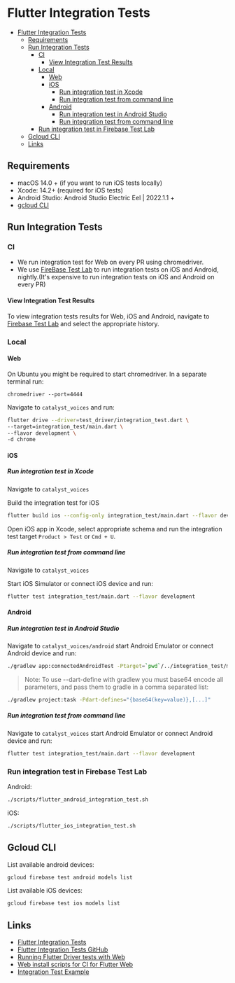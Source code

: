 # Flutter Integration Tests

* [Flutter Integration Tests](#flutter-integration-tests)
  * [Requirements](#requirements)
  * [Run Integration Tests](#run-integration-tests)
    * [CI](#ci)
      * [View Integration Test Results](#view-integration-test-results)
    * [Local](#local)
      * [Web](#web)
      * [iOS](#ios)
        * [Run integration test in Xcode](#run-integration-test-in-xcode)
        * [Run integration test from command line](#run-integration-test-from-command-line)
      * [Android](#android)
        * [Run integration test in Android Studio](#run-integration-test-in-android-studio)
        * [Run integration test from command line](#run-integration-test-from-command-line-1)
    * [Run integration test in Firebase Test Lab](#run-integration-test-in-firebase-test-lab)
  * [Gcloud CLI](#gcloud-cli)
  * [Links](#links)

## Requirements

* macOS 14.0 + (if you want to run iOS tests locally)
* Xcode: 14.2+ (required for iOS tests)
* Android Studio: Android Studio Electric Eel | 2022.1.1 +
* [gcloud CLI](https://cloud.google.com/sdk/gcloud)

## Run Integration Tests

### CI

* We run integration test for Web on every PR using chromedriver.
* We use [FireBase Test Lab](https://firebase.google.com/docs/test-lab) to run integration tests on iOS and Android,
nightly.(It's expensive to run integration tests on iOS and Android on every PR)

#### View Integration Test Results

To view integration tests results for Web, iOS and Android,
navigate to [Firebase Test Lab](https://console.firebase.google.com/u/0/project/dev-catalyst-voice/testlab/histories)
and select the appropriate history.

### Local

#### Web

On Ubuntu you might be required to start chromedriver. In a separate terminal run:

`chromedriver --port=4444`

Navigate to `catalyst_voices` and run:

```sh
flutter drive --driver=test_driver/integration_test.dart \
--target=integration_test/main.dart \
--flavor development \
-d chrome
```

#### iOS

##### Run integration test in Xcode

Navigate to `catalyst_voices`

Build the integration test for iOS

```sh
flutter build ios --config-only integration_test/main.dart --flavor development
```

Open iOS app in Xcode, select appropriate schema and run the integration test target `Product > Test` or `Cmd + U`.

##### Run integration test from command line

Navigate to `catalyst_voices`

Start iOS Simulator or connect iOS device and run:

```sh
flutter test integration_test/main.dart --flavor development
```

#### Android

##### Run integration test in Android Studio

Navigate to `catalyst_voices/android` start Android Emulator or connect Android device and run:

```sh
./gradlew app:connectedAndroidTest -Ptarget=`pwd`/../integration_test/main.dart
```

>Note: To use --dart-define with gradlew you must base64 encode all parameters,
>and pass them to gradle in a comma separated list:

```sh
./gradlew project:task -Pdart-defines="{base64(key=value)},[...]"
```

##### Run integration test from command line

Navigate to `catalyst_voices` start Android Emulator or connect Android device and run:

```sh
flutter test integration_test/main.dart --flavor development
```

### Run integration test in Firebase Test Lab

Android:

```sh
./scripts/flutter_android_integration_test.sh
```

iOS:

```sh
./scripts/flutter_ios_integration_test.sh
```

## Gcloud CLI

List available android devices:

```sh
gcloud firebase test android models list
```

List available iOS devices:

```sh
gcloud firebase test ios models list
```

## Links

* [Flutter Integration Tests](https://flutter.dev/docs/testing/integration-tests)
* [Flutter Integration Tests GitHub](https://github.com/flutter/flutter/tree/main/packages/integration_test)
* [Running Flutter Driver tests with Web](https://github.com/flutter/flutter/wiki/Running-Flutter-Driver-tests-with-Web)
* [Web install scripts for CI for Flutter Web](https://github.com/flutter/web_installers/tree/master)
* [Integration Test Example](https://github.com/flutter/flutter/tree/main/packages/integration_test/example)
